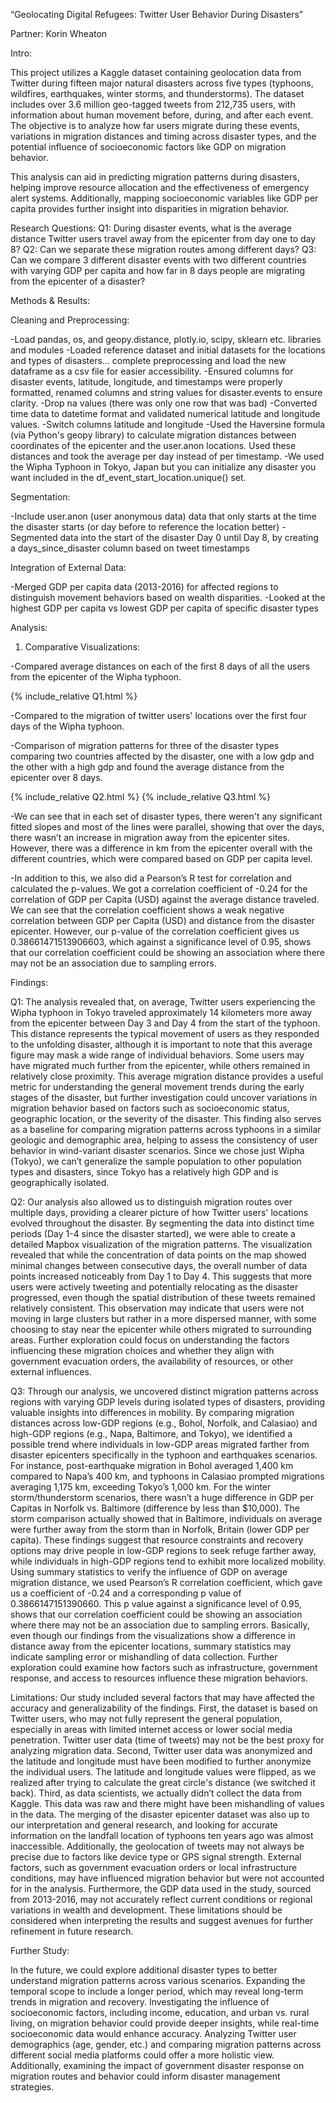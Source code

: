 “Geolocating Digital Refugees: Twitter User Behavior During Disasters” 

Partner: Korin Wheaton 

Intro:

This project utilizes a Kaggle dataset containing geolocation data from Twitter during fifteen major natural disasters across five types (typhoons, wildfires, earthquakes, winter storms, and thunderstorms). The dataset includes over 3.6 million geo-tagged tweets from 212,735 users, with information about human movement before, during, and after each event. The objective is to analyze how far users migrate during these events, variations in migration distances and timing across disaster types, and the potential influence of socioeconomic factors like GDP on migration behavior.

This analysis can aid in predicting migration patterns during disasters, helping improve resource allocation and the effectiveness of emergency alert systems. Additionally, mapping socioeconomic variables like GDP per capita provides further insight into disparities in migration behavior.

Research Questions: 
Q1: During disaster events, what is the average distance Twitter users travel away from the epicenter from day one to day 8?
Q2: Can we separate these migration routes among different days?
Q3: Can we compare 3 different disaster events with two different countries with varying GDP per capita and how far in 8 days people are migrating from the epicenter of a disaster?

Methods & Results:

Cleaning and Preprocessing:

-Load pandas, os, and geopy.distance, plotly.io, scipy, sklearn etc. libraries and modules 
-Loaded reference dataset and initial datasets for the locations and types of disasters… complete preprocessing and load the new dataframe as a csv file for easier accessibility.
-Ensured columns for disaster events, latitude, longitude, and timestamps were properly formatted, renamed columns and string values for disaster.events to ensure clarity.
      -Drop na values (there was only one row that was bad)
-Converted time data to datetime format and validated numerical latitude and longitude values.
      -Switch columns latitude and longitude
-Used the Haversine formula (via Python's geopy library) to calculate migration distances between coordinates of the epicenter and the user.anon locations. Used these distances and took the average per day instead of per timestamp.
      -We used the Wipha Typhoon in Tokyo, Japan but you can initialize any disaster you want included in the df_event_start_location.unique() set.

Segmentation:

-Include user.anon (user anonymous data) data that only starts at the time the disaster starts (or day before to reference the location better) 
-Segmented data into the start of the disaster Day 0 until Day 8, by creating a days_since_disaster column based on tweet timestamps 

Integration of External Data:

-Merged GDP per capita data (2013-2016) for affected regions to distinguish movement behaviors based on wealth disparities. 
-Looked at the highest GDP per capita vs lowest GDP per capita of specific disaster types 

Analysis:

1. Comparative Visualizations:

-Compared average distances on each of the first 8 days of all the users from the epicenter of the Wipha typhoon.

{% include_relative Q1.html %}


-Compared to the migration of twitter users' locations over the first four days of the Wipha typhoon.

-Comparison of migration patterns for three of the disaster types comparing two countries affected by the disaster, one with a low gdp and the other with a high gdp and found the average distance from the epicenter over 8 days. 

{% include_relative Q2.html %}
{% include_relative Q3.html %}

-We can see that in each set of disaster types, there weren't any significant fitted slopes and most of the lines were parallel, showing that over the days, there wasn’t an increase in migration away from the epicenter sites. However, there was a difference in km from the epicenter overall with the different countries, which were compared based on GDP per capita level. 
  
-In addition to this, we also did a Pearson’s R test for correlation and calculated the p-values. We got a correlation coefficient of -0.24 for the correlation of GDP per Capita (USD) against the average distance traveled. We can see that the correlation coefficient shows a weak negative correlation between GDP per Capita (USD) and distance from the disaster epicenter. However, our p-value of the correlation coefficient gives us 0.38661471513906603, which against a significance level of 0.95, shows that our correlation coefficient could be showing an association where there may not be an association due to sampling errors.


Findings:

Q1: The analysis revealed that, on average, Twitter users experiencing the Wipha typhoon in Tokyo traveled approximately 14 kilometers more away from the epicenter between Day 3 and Day 4 from the start of the typhoon. This distance represents the typical movement of users as they responded to the unfolding disaster, although it is important to note that this average figure may mask a wide range of individual behaviors. Some users may have migrated much further from the epicenter, while others remained in relatively close proximity. This average migration distance provides a useful metric for understanding the general movement trends during the early stages of the disaster, but further investigation could uncover variations in migration behavior based on factors such as socioeconomic status, geographic location, or the severity of the disaster. This finding also serves as a baseline for comparing migration patterns across typhoons in a similar geologic and demographic area, helping to assess the consistency of user behavior in wind-variant disaster scenarios. Since we chose just Wipha (Tokyo), we can’t generalize the sample population to other population types and disasters, since Tokyo has a relatively high GDP and is geographically isolated. 

Q2: Our analysis also allowed us to distinguish migration routes over multiple days, providing a clearer picture of how Twitter users' locations evolved throughout the disaster. By segmenting the data into distinct time periods (Day 1-4 since the disaster started), we were able to create a detailed Mapbox visualization of the migration patterns. The visualization revealed that while the concentration of data points on the map showed minimal changes between consecutive days, the overall number of data points increased noticeably from Day 1 to Day 4. This suggests that more users were actively tweeting and potentially relocating as the disaster progressed, even though the spatial distribution of these tweets remained relatively consistent. This observation may indicate that users were not moving in large clusters but rather in a more dispersed manner, with some choosing to stay near the epicenter while others migrated to surrounding areas. Further exploration could focus on understanding the factors influencing these migration choices and whether they align with government evacuation orders, the availability of resources, or other external influences.

Q3: Through our analysis, we uncovered distinct migration patterns across regions with varying GDP levels during isolated types of disasters, providing valuable insights into differences in mobility. By comparing migration distances across low-GDP regions (e.g., Bohol, Norfolk, and Calasiao) and high-GDP regions (e.g., Napa, Baltimore, and Tokyo), we identified a possible trend where individuals in low-GDP areas migrated farther from disaster epicenters specifically in the typhoon and earthquakes scenarios. For instance, post-earthquake migration in Bohol averaged 1,400 km compared to Napa’s 400 km, and typhoons in Calasiao prompted migrations averaging 1,175 km, exceeding Tokyo’s 1,000 km. For the winter storm/thunderstorm scenarios, there wasn’t a huge difference in GDP per Capitas in Norfolk vs. Baltimore (difference by less than $10,000). The storm comparison actually showed that in Baltimore, individuals on average were further away from the storm than in Norfolk, Britain (lower GDP per capita). These findings suggest that resource constraints and recovery options may drive people in low-GDP regions to seek refuge farther away, while individuals in high-GDP regions tend to exhibit more localized mobility. Using summary statistics to verify the influence of GDP on average migration distance, we used Pearson’s R correlation coefficient, which gave us a coefficient of -0.24 and a corresponding p value of 0.3866147151390660. This p value against a significance level of 0.95, shows that our correlation coefficient could be showing an association where there may not be an association due to sampling errors. Basically, even though our findings from the visualizations show a difference in distance away from the epicenter locations, summary statistics may indicate sampling error or mishandling of data collection. Further exploration could examine how factors such as infrastructure, government response, and access to resources influence these migration behaviors.

Limitations:
Our study included several factors that may have affected the accuracy and generalizability of the findings. First, the dataset is based on Twitter users, who may not fully represent the general population, especially in areas with limited internet access or lower social media penetration. Twitter user data (time of tweets) may not be the best proxy for analyzing migration data. Second, Twitter user data was anonymized and the latitude and longitude must have been modified to further anonymize the individual users. The latitude and longitude values were flipped, as we realized after trying to calculate the great circle's distance (we switched it back). Third, as data scientists, we actually didn’t collect the data from Kaggle. This data was raw and there might have been mishandling of values in the data. The merging of the disaster epicenter dataset was also up to our interpretation and general research, and looking for accurate information on the landfall location of typhoons ten years ago was almost inaccessible. 
Additionally, the geolocation of tweets may not always be precise due to factors like device type or GPS signal strength. External factors, such as government evacuation orders or local infrastructure conditions, may have influenced migration behavior but were not accounted for in the analysis. Furthermore, the GDP data used in the study, sourced from 2013-2016, may not accurately reflect current conditions or regional variations in wealth and development. These limitations should be considered when interpreting the results and suggest avenues for further refinement in future research.

Further Study:

In the future, we could explore additional disaster types to better understand migration patterns across various scenarios. Expanding the temporal scope to include a longer period, which may reveal long-term trends in migration and recovery. Investigating the influence of socioeconomic factors, including income, education, and urban vs. rural living, on migration behavior could provide deeper insights, while real-time socioeconomic data would enhance accuracy. Analyzing Twitter user demographics (age, gender, etc.) and comparing migration patterns across different social media platforms could offer a more holistic view. Additionally, examining the impact of government disaster response on migration routes and behavior could inform disaster management strategies.

